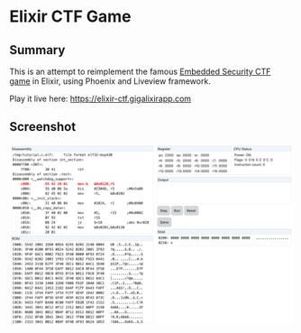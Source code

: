 # Elixir CTF Game

## Summary
This is an attempt to reimplement the famous [Embedded Security CTF game](https://microcorruption.com/) in Elixir, using Phoenix and Liveview framework.

Play it live here: https://elixir-ctf.gigalixirapp.com

## Screenshot
![](priv/static/images/ctf.gif)
